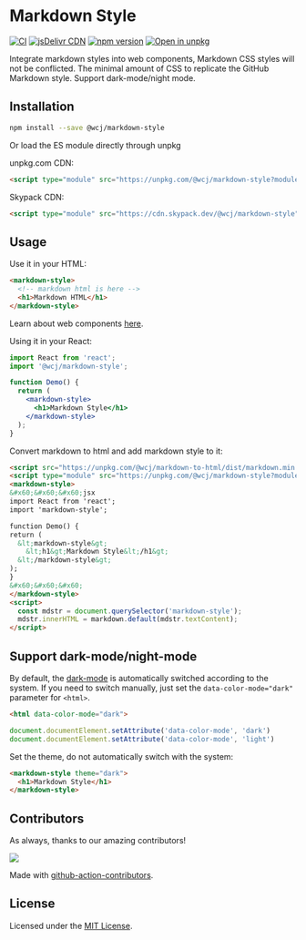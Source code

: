 Markdown Style
===

[![CI](https://github.com/jaywcjlove/markdown-to-html/actions/workflows/ci.yml/badge.svg)](https://github.com/jaywcjlove/markdown-to-html/actions/workflows/ci.yml)
[![jsDelivr CDN](https://data.jsdelivr.com/v1/package/npm/@wcj/markdown-style/badge?style=rounded)](https://www.jsdelivr.com/package/npm/@wcj/markdown-style)
[![npm version](https://img.shields.io/npm/v/@wcj/markdown-style.svg)](https://www.npmjs.com/package/@wcj/markdown-style)
[![Open in unpkg](https://img.shields.io/badge/Open%20in-unpkg-blue)](https://uiwjs.github.io/npm-unpkg/#/pkg/@wcj/markdown-style/file/README.md)

Integrate markdown styles into web components, Markdown CSS styles will not be conflicted. The minimal amount of CSS to replicate the GitHub Markdown style. Support dark-mode/night mode.

## Installation

```bash
npm install --save @wcj/markdown-style
```

Or load the ES module directly through unpkg

unpkg.com CDN:

```html
<script type="module" src="https://unpkg.com/@wcj/markdown-style?module"></script>
```

Skypack CDN:

```html
<script type="module" src="https://cdn.skypack.dev/@wcj/markdown-style"></script>
```

## Usage

Use it in your HTML:

```html
<markdown-style>
  <!-- markdown html is here -->
  <h1>Markdown HTML</h1>
</markdown-style>
```

Learn about web components [here](https://developer.mozilla.org/en-US/docs/Web/Web_Components).

Using it in your React:

```jsx
import React from 'react';
import '@wcj/markdown-style';

function Demo() {
  return (
    <markdown-style>
      <h1>Markdown Style</h1>
    </markdown-style>
  );
}
```

Convert markdown to html and add markdown style to it:

```html
<script src="https://unpkg.com/@wcj/markdown-to-html/dist/markdown.min.js"></script>
<script type="module" src="https://unpkg.com/@wcj/markdown-style?module"></script>
<markdown-style>
&#x60;&#x60;&#x60;jsx
import React from 'react';
import 'markdown-style';

function Demo() {
return (
  &lt;markdown-style&gt;
    &lt;h1&gt;Markdown Style&lt;/h1&gt;
  &lt;/markdown-style&gt;
);
}
&#x60;&#x60;&#x60;
</markdown-style>
<script>
  const mdstr = document.querySelector('markdown-style');
  mdstr.innerHTML = markdown.default(mdstr.textContent);
</script>
```

## Support dark-mode/night-mode

By default, the [dark-mode](https://github.com/jaywcjlove/dark-mode/) is automatically switched according to the system. If you need to switch manually, just set the `data-color-mode="dark"` parameter for `<html>`.

```html
<html data-color-mode="dark">
```

```js
document.documentElement.setAttribute('data-color-mode', 'dark')
document.documentElement.setAttribute('data-color-mode', 'light')
```

Set the theme, do not automatically switch with the system:

```html
<markdown-style theme="dark">
  <h1>Markdown Style</h1>
</markdown-style>
```

## Contributors

As always, thanks to our amazing contributors!

<a href="https://github.com/jaywcjlove/markdown-to-html/graphs/contributors">
  <img src="https://jaywcjlove.github.io/markdown-to-html/CONTRIBUTORS.svg" />
</a>

Made with [github-action-contributors](https://github.com/jaywcjlove/github-action-contributors).

## License

Licensed under the [MIT License](https://opensource.org/licenses/MIT).
